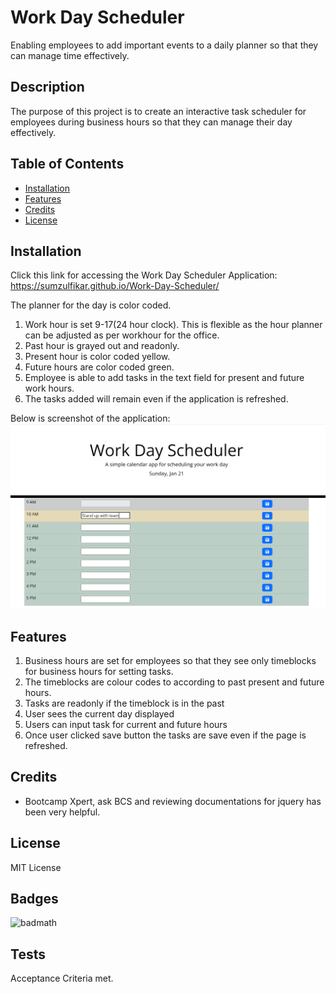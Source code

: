 # Work Day Scheduler
Enabling employees  to add important events to a daily planner so that they can manage time effectively.

## Description
The purpose of this project is to create an interactive task scheduler for employees during business hours so that they can manage their day effectively.

## Table of Contents 
- [Installation](#installation)
- [Features](#features)
- [Credits](#credits)
- [License](#license)

## Installation
Click this link for accessing the Work Day Scheduler Application:
https://sumzulfikar.github.io/Work-Day-Scheduler/

The planner for the day is color coded.
1. Work hour is set 9-17(24 hour clock). This is flexible as the hour planner can be adjusted as per workhour for the office.
2. Past hour is grayed out and readonly.
3. Present hour is color coded yellow.
4. Future hours are color coded green.
5. Employee is able to add tasks in the text field for present and future work hours.
6. The tasks added will remain even if the application is refreshed.

Below is screenshot of the application:
![Workday Scheduler displays hours of the day](./images/workdaysheduler.PNG)

## Features
1. Business hours are set for employees so that they see only timeblocks for business hours for setting tasks.
2. The timeblocks are colour codes to according to past present and future hours.
3. Tasks are readonly if the timeblock is in the past
4. User sees the current day displayed
5. Users can input task for current and future hours
6. Once user clicked save button the tasks are save even if the page is refreshed.

## Credits
- Bootcamp Xpert, ask BCS and reviewing documentations for jquery  has been very helpful. 

## License
MIT License

## Badges
![badmath](https://github.com/sumzulfikar?tab=achievements)

## Tests
Acceptance Criteria met.
